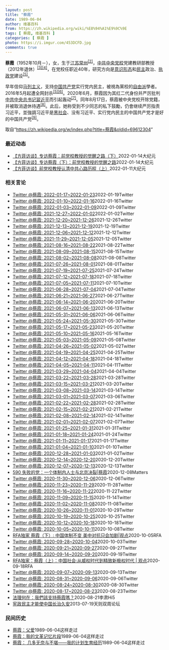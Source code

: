 ```yaml
---
layout: post
title: "蔡霞"
date: 1989-06-04
author: 维基百科
from: https://zh.wikipedia.org/wiki/%E8%94%A1%E9%9C%9E
tags: [ 蔡霞, 维基百科 ]
categories: [ 蔡霞 ]
photo: https://i.imgur.com/453DCFD.jpg
comments: true
---
```

<div class="mw-parser-output">
<p><b>蔡霞</b>（1952年10月<span class="useeditintro" title="Template:BLP editintro">－</span>），女，生于<a href="/wiki/%E6%B1%9F%E8%8B%8F" class="mw-redirect" title="江苏">江苏</a><a href="/wiki/%E5%B8%B8%E5%B7%9E" class="mw-redirect" title="常州">常州</a><sup id="cite_ref-tsyzm_2-1" class="reference"><a href="#cite_note-tsyzm-2">[2]</a></sup>，<a href="/wiki/%E4%B8%AD%E5%85%B1%E4%B8%AD%E5%A4%AE%E5%85%9A%E6%A0%A1" title="中共中央党校">中共中央党校</a>党建教研部教授（2012年退休）<sup id="cite_ref-3" class="reference"><a href="#cite_note-3">[3]</a></sup><sup id="cite_ref-4" class="reference"><a href="#cite_note-4">[4]</a></sup>，在党校任职近40年，研究方向是<a href="/wiki/%E6%84%8F%E8%AF%86%E5%BD%A2%E6%80%81" class="mw-redirect" title="意识形态">意识形态</a>和<a href="/wiki/%E6%B0%91%E4%B8%BB" title="民主">民主</a>政治、<a href="/wiki/%E6%89%A7%E6%94%BF%E5%85%9A" class="mw-redirect" title="执政党">执政党</a>建设<sup id="cite_ref-dq_5-0" class="reference"><a href="#cite_note-dq-5">[5]</a></sup>。
</p><p>早年信仰<a href="/wiki/%E9%A9%AC%E5%88%97%E4%B8%BB%E4%B9%89" class="mw-redirect" title="马列主义">马列主义</a>，支持<a href="/wiki/%E4%B8%AD%E5%9B%BD%E5%85%B1%E4%BA%A7%E5%85%9A" title="中国共产党">中国共产党</a>实行党内民主，被視為黨校的<a href="/wiki/%E8%87%AA%E7%94%B1%E4%B8%BB%E7%BE%A9" class="mw-redirect" title="自由主義">自由派</a>學者。2016年5月起遭全网封杀<sup id="cite_ref-dq_5-1" class="reference"><a href="#cite_note-dq-5">[5]</a></sup><sup id="cite_ref-rfa1005_6-0" class="reference"><a href="#cite_note-rfa1005-6">[6]</a></sup>。2020年6月，蔡霞因为其红二代身份并严厉批判<a href="/wiki/%E4%B8%AD%E5%9B%BD%E5%85%B1%E4%BA%A7%E5%85%9A%E4%B8%AD%E5%A4%AE%E5%A7%94%E5%91%98%E4%BC%9A%E6%80%BB%E4%B9%A6%E8%AE%B0" title="中国共产党中央委员会总书记">中共中央总书记</a><a href="/wiki/%E7%BF%92%E8%BF%91%E5%B9%B3" class="mw-redirect" title="習近平">習近平</a>而引起轰动<sup id="cite_ref-bbc0818_7-0" class="reference"><a href="#cite_note-bbc0818-7">[7]</a></sup>。同年8月17日，蔡霞被中央党校开除党籍，并被取消退休待遇<sup id="cite_ref-开除_8-0" class="reference"><a href="#cite_note-开除-8">[8]</a></sup>。此后，她称受到不少同志的私下鼓勵，仍會继续严厉指责习近平，並強調习近平是<a href="/wiki/%E9%BB%91%E7%A4%BE%E4%BC%9A" class="mw-redirect" title="黑社会">黑社会</a>、没有习近平、实行党内民主的中国共产党才是好的中国共产党<sup id="cite_ref-9" class="reference"><a href="#cite_note-9">[9]</a></sup>。
</p>
</div><noscript><img src="//zh.wikipedia.org/wiki/Special:CentralAutoLogin/start?type=1x1" alt="" title="" width="1" height="1" style="border: none; position: absolute;"></noscript>
<div class="printfooter">取自“<a dir="ltr" href="https://zh.wikipedia.org/w/index.php?title=蔡霞&amp;oldid=69612304">https://zh.wikipedia.org/w/index.php?title=蔡霞&amp;oldid=69612304</a>”</div><div id="recent-news"><h3>最近动态</h3><ul><li><a href="https://nodebe4.github.io/waimei/2022-01-14/%E6%96%B9%E8%8F%B2%E8%AE%BF%E8%B0%88-%E4%B8%93%E8%AE%BF%E8%94%A1%E9%9C%9E-%E5%89%8D%E5%85%9A%E6%A0%A1%E6%95%99%E6%8E%88%E7%9A%84%E8%A7%89%E9%86%92%E4%B9%8B%E8%B7%AF-%E4%B8%8B" title="【方菲访谈】专访蔡霞：前党校教授的觉醒之路（下）—— 【大纪元2022年01月08日讯】观众朋友好，欢迎收看这一期的【方菲访谈】。 蔡霞是前中共中央党校教授，正统的革命家庭出身。2020年6月，...">【方菲访谈】专访蔡霞：前党校教授的觉醒之路（下）</a><time>2022-01-14</time><a class="tag">大纪元</a></li>
<li><a href="https://nodebe4.github.io/waimei/2022-01-14/%E6%96%B9%E8%8F%B2%E8%AE%BF%E8%B0%88-%E4%B8%93%E8%AE%BF%E8%94%A1%E9%9C%9E-%E4%B8%8B-%E5%89%8D%E5%85%9A%E6%A0%A1%E6%95%99%E6%8E%88%E7%9A%84%E8%A7%89%E9%86%92%E4%B9%8B%E8%B7%AF" title="【方菲访谈】专访蔡霞（下）：前党校教授的觉醒之路—— 【大纪元2022年01月08日讯】观众朋友好，欢迎收看这一期的【方菲访谈】。 蔡霞是前中共中央党校教授，正统的革命家庭出身。2020年6月，...">【方菲访谈】专访蔡霞（下）：前党校教授的觉醒之路</a><time>2022-01-14</time><a class="tag">大纪元</a></li>
<li><a href="https://nodebe4.github.io/waimei/2022-01-11/%E6%96%B9%E8%8F%B2%E8%AE%BF%E8%B0%88-%E5%89%8D%E5%85%9A%E6%A0%A1%E6%95%99%E6%8E%88%E8%AE%A4%E6%B8%85%E4%B8%AD%E5%85%B1%E5%BF%83%E8%B7%AF%E5%8E%86%E7%A8%8B-%E4%B8%8A" title="【方菲访谈】前党校教授认清中共心路历程（上）—— 【大纪元2022年01月12日讯】观众朋友好，欢迎收看这一期的【方菲访谈】。美东时间周二晚（11日）21:30，本期专访特邀蔡霞教授来讲述她认清...">【方菲访谈】前党校教授认清中共心路历程（上）</a><time>2022-01-11</time><a class="tag">大纪元</a></li>
</ul></div><div id="open-opinion"><h3>相关言论</h3><ul><li><a href="https://nodebe4.github.io/opinion/2022-01-19/realcaixia/" title="realcaixia">Twitter @蔡霞: 2022-01-17~2022-01-23</a><time>2022-01-19</time><a class="tag">Twitter</a></li>
<li><a href="https://nodebe4.github.io/opinion/2022-01-16/realcaixia/" title="realcaixia">Twitter @蔡霞: 2022-01-10~2022-01-16</a><time>2022-01-16</time><a class="tag">Twitter</a></li>
<li><a href="https://nodebe4.github.io/opinion/2022-01-09/realcaixia/" title="realcaixia">Twitter @蔡霞: 2022-01-03~2022-01-09</a><time>2022-01-09</time><a class="tag">Twitter</a></li>
<li><a href="https://nodebe4.github.io/opinion/2022-01-02/realcaixia/" title="realcaixia">Twitter @蔡霞: 2021-12-27~2022-01-02</a><time>2022-01-02</time><a class="tag">Twitter</a></li>
<li><a href="https://nodebe4.github.io/opinion/2021-12-26/realcaixia/" title="realcaixia">Twitter @蔡霞: 2021-12-20~2021-12-26</a><time>2021-12-26</time><a class="tag">Twitter</a></li>
<li><a href="https://nodebe4.github.io/opinion/2021-12-19/realcaixia/" title="realcaixia">Twitter @蔡霞: 2021-12-13~2021-12-19</a><time>2021-12-19</time><a class="tag">Twitter</a></li>
<li><a href="https://nodebe4.github.io/opinion/2021-12-12/realcaixia/" title="realcaixia">Twitter @蔡霞: 2021-12-06~2021-12-12</a><time>2021-12-12</time><a class="tag">Twitter</a></li>
<li><a href="https://nodebe4.github.io/opinion/2021-12-05/realcaixia/" title="realcaixia">Twitter @蔡霞: 2021-11-29~2021-12-05</a><time>2021-12-05</time><a class="tag">Twitter</a></li>
<li><a href="https://nodebe4.github.io/opinion/2021-08-22/realcaixia/" title="realcaixia">Twitter @蔡霞: 2021-08-16~2021-08-22</a><time>2021-08-22</time><a class="tag">Twitter</a></li>
<li><a href="https://nodebe4.github.io/opinion/2021-08-15/realcaixia/" title="realcaixia">Twitter @蔡霞: 2021-08-09~2021-08-15</a><time>2021-08-15</time><a class="tag">Twitter</a></li>
<li><a href="https://nodebe4.github.io/opinion/2021-08-08/realcaixia/" title="realcaixia">Twitter @蔡霞: 2021-08-02~2021-08-08</a><time>2021-08-08</time><a class="tag">Twitter</a></li>
<li><a href="https://nodebe4.github.io/opinion/2021-08-01/realcaixia/" title="realcaixia">Twitter @蔡霞: 2021-07-26~2021-08-01</a><time>2021-08-01</time><a class="tag">Twitter</a></li>
<li><a href="https://nodebe4.github.io/opinion/2021-07-24/realcaixia/" title="realcaixia">Twitter @蔡霞: 2021-07-19~2021-07-25</a><time>2021-07-24</time><a class="tag">Twitter</a></li>
<li><a href="https://nodebe4.github.io/opinion/2021-07-18/realcaixia/" title="realcaixia">Twitter @蔡霞: 2021-07-12~2021-07-18</a><time>2021-07-18</time><a class="tag">Twitter</a></li>
<li><a href="https://nodebe4.github.io/opinion/2021-07-10/realcaixia/" title="realcaixia">Twitter @蔡霞: 2021-07-05~2021-07-11</a><time>2021-07-10</time><a class="tag">Twitter</a></li>
<li><a href="https://nodebe4.github.io/opinion/2021-07-04/realcaixia/" title="realcaixia">Twitter @蔡霞: 2021-06-28~2021-07-04</a><time>2021-07-04</time><a class="tag">Twitter</a></li>
<li><a href="https://nodebe4.github.io/opinion/2021-06-27/realcaixia/" title="realcaixia">Twitter @蔡霞: 2021-06-21~2021-06-27</a><time>2021-06-27</time><a class="tag">Twitter</a></li>
<li><a href="https://nodebe4.github.io/opinion/2021-06-20/realcaixia/" title="realcaixia">Twitter @蔡霞: 2021-06-14~2021-06-20</a><time>2021-06-20</time><a class="tag">Twitter</a></li>
<li><a href="https://nodebe4.github.io/opinion/2021-06-13/realcaixia/" title="realcaixia">Twitter @蔡霞: 2021-06-07~2021-06-13</a><time>2021-06-13</time><a class="tag">Twitter</a></li>
<li><a href="https://nodebe4.github.io/opinion/2021-06-06/realcaixia/" title="realcaixia">Twitter @蔡霞: 2021-05-31~2021-06-06</a><time>2021-06-06</time><a class="tag">Twitter</a></li>
<li><a href="https://nodebe4.github.io/opinion/2021-05-30/realcaixia/" title="realcaixia">Twitter @蔡霞: 2021-05-24~2021-05-30</a><time>2021-05-30</time><a class="tag">Twitter</a></li>
<li><a href="https://nodebe4.github.io/opinion/2021-05-20/realcaixia/" title="realcaixia">Twitter @蔡霞: 2021-05-17~2021-05-23</a><time>2021-05-20</time><a class="tag">Twitter</a></li>
<li><a href="https://nodebe4.github.io/opinion/2021-05-16/realcaixia/" title="realcaixia">Twitter @蔡霞: 2021-05-10~2021-05-16</a><time>2021-05-16</time><a class="tag">Twitter</a></li>
<li><a href="https://nodebe4.github.io/opinion/2021-05-08/realcaixia/" title="realcaixia">Twitter @蔡霞: 2021-05-03~2021-05-09</a><time>2021-05-08</time><a class="tag">Twitter</a></li>
<li><a href="https://nodebe4.github.io/opinion/2021-05-02/realcaixia/" title="realcaixia">Twitter @蔡霞: 2021-04-26~2021-05-02</a><time>2021-05-02</time><a class="tag">Twitter</a></li>
<li><a href="https://nodebe4.github.io/opinion/2021-04-25/realcaixia/" title="realcaixia">Twitter @蔡霞: 2021-04-19~2021-04-25</a><time>2021-04-25</time><a class="tag">Twitter</a></li>
<li><a href="https://nodebe4.github.io/opinion/2021-04-18/realcaixia/" title="realcaixia">Twitter @蔡霞: 2021-04-12~2021-04-18</a><time>2021-04-18</time><a class="tag">Twitter</a></li>
<li><a href="https://nodebe4.github.io/opinion/2021-04-11/realcaixia/" title="realcaixia">Twitter @蔡霞: 2021-04-05~2021-04-11</a><time>2021-04-11</time><a class="tag">Twitter</a></li>
<li><a href="https://nodebe4.github.io/opinion/2021-04-04/realcaixia/" title="realcaixia">Twitter @蔡霞: 2021-03-29~2021-04-04</a><time>2021-04-04</time><a class="tag">Twitter</a></li>
<li><a href="https://nodebe4.github.io/opinion/2021-03-28/realcaixia/" title="realcaixia">Twitter @蔡霞: 2021-03-22~2021-03-28</a><time>2021-03-28</time><a class="tag">Twitter</a></li>
<li><a href="https://nodebe4.github.io/opinion/2021-03-20/realcaixia/" title="realcaixia">Twitter @蔡霞: 2021-03-15~2021-03-21</a><time>2021-03-20</time><a class="tag">Twitter</a></li>
<li><a href="https://nodebe4.github.io/opinion/2021-03-14/realcaixia/" title="realcaixia">Twitter @蔡霞: 2021-03-08~2021-03-14</a><time>2021-03-14</time><a class="tag">Twitter</a></li>
<li><a href="https://nodebe4.github.io/opinion/2021-03-06/realcaixia/" title="realcaixia">Twitter @蔡霞: 2021-03-01~2021-03-07</a><time>2021-03-06</time><a class="tag">Twitter</a></li>
<li><a href="https://nodebe4.github.io/opinion/2021-02-28/realcaixia/" title="realcaixia">Twitter @蔡霞: 2021-02-22~2021-02-28</a><time>2021-02-28</time><a class="tag">Twitter</a></li>
<li><a href="https://nodebe4.github.io/opinion/2021-02-21/realcaixia/" title="realcaixia">Twitter @蔡霞: 2021-02-15~2021-02-21</a><time>2021-02-21</time><a class="tag">Twitter</a></li>
<li><a href="https://nodebe4.github.io/opinion/2021-02-14/realcaixia/" title="realcaixia">Twitter @蔡霞: 2021-02-08~2021-02-14</a><time>2021-02-14</time><a class="tag">Twitter</a></li>
<li><a href="https://nodebe4.github.io/opinion/2021-02-07/realcaixia/" title="realcaixia">Twitter @蔡霞: 2021-02-01~2021-02-07</a><time>2021-02-07</time><a class="tag">Twitter</a></li>
<li><a href="https://nodebe4.github.io/opinion/2021-01-31/realcaixia/" title="realcaixia">Twitter @蔡霞: 2021-01-25~2021-01-31</a><time>2021-01-31</time><a class="tag">Twitter</a></li>
<li><a href="https://nodebe4.github.io/opinion/2021-01-24/realcaixia/" title="realcaixia">Twitter @蔡霞: 2021-01-18~2021-01-24</a><time>2021-01-24</time><a class="tag">Twitter</a></li>
<li><a href="https://nodebe4.github.io/opinion/2021-01-17/realcaixia/" title="realcaixia">Twitter @蔡霞: 2021-01-11~2021-01-17</a><time>2021-01-17</time><a class="tag">Twitter</a></li>
<li><a href="https://nodebe4.github.io/opinion/2021-01-10/realcaixia/" title="realcaixia">Twitter @蔡霞: 2021-01-04~2021-01-10</a><time>2021-01-10</time><a class="tag">Twitter</a></li>
<li><a href="https://nodebe4.github.io/opinion/2021-01-02/realcaixia/" title="realcaixia">Twitter @蔡霞: 2020-12-28~2021-01-03</a><time>2021-01-02</time><a class="tag">Twitter</a></li>
<li><a href="https://nodebe4.github.io/opinion/2020-12-20/realcaixia/" title="realcaixia">Twitter @蔡霞: 2020-12-14~2020-12-20</a><time>2020-12-20</time><a class="tag">Twitter</a></li>
<li><a href="https://nodebe4.github.io/opinion/2020-12-13/realcaixia/" title="realcaixia">Twitter @蔡霞: 2020-12-07~2020-12-13</a><time>2020-12-13</time><a class="tag">Twitter</a></li>
<li><a href="https://nodebe4.github.io/opinion/2020-12-08/590-%E5%A4%B1%E8%B4%A5%E7%9A%84%E5%85%9A-%E4%B8%80%E4%B8%AA%E4%BD%93%E5%88%B6%E5%86%85%E4%BA%BA%E5%A3%AB%E4%B8%8E%E5%8C%97%E4%BA%AC%E5%86%B3%E8%A3%82-%E8%94%A1%E9%9C%9E/" title="野兽爱智慧">590 失败的党：一个体制内人士与北京决裂|蔡霞</a><time>2020-12-08</time><a class="tag">Matters</a></li>
<li><a href="https://nodebe4.github.io/opinion/2020-12-06/realcaixia/" title="realcaixia">Twitter @蔡霞: 2020-11-30~2020-12-06</a><time>2020-12-06</time><a class="tag">Twitter</a></li>
<li><a href="https://nodebe4.github.io/opinion/2020-11-28/realcaixia/" title="realcaixia">Twitter @蔡霞: 2020-11-23~2020-11-29</a><time>2020-11-28</time><a class="tag">Twitter</a></li>
<li><a href="https://nodebe4.github.io/opinion/2020-11-22/realcaixia/" title="realcaixia">Twitter @蔡霞: 2020-11-16~2020-11-22</a><time>2020-11-22</time><a class="tag">Twitter</a></li>
<li><a href="https://nodebe4.github.io/opinion/2020-11-14/realcaixia/" title="realcaixia">Twitter @蔡霞: 2020-11-09~2020-11-15</a><time>2020-11-14</time><a class="tag">Twitter</a></li>
<li><a href="https://nodebe4.github.io/opinion/2020-11-08/realcaixia/" title="realcaixia">Twitter @蔡霞: 2020-11-02~2020-11-08</a><time>2020-11-08</time><a class="tag">Twitter</a></li>
<li><a href="https://nodebe4.github.io/opinion/2020-10-29/realcaixia/" title="realcaixia">Twitter @蔡霞: 2020-10-26~2020-11-01</a><time>2020-10-29</time><a class="tag">Twitter</a></li>
<li><a href="https://nodebe4.github.io/opinion/2020-10-25/realcaixia/" title="realcaixia">Twitter @蔡霞: 2020-10-19~2020-10-25</a><time>2020-10-25</time><a class="tag">Twitter</a></li>
<li><a href="https://nodebe4.github.io/opinion/2020-10-18/realcaixia/" title="realcaixia">Twitter @蔡霞: 2020-10-12~2020-10-18</a><time>2020-10-18</time><a class="tag">Twitter</a></li>
<li><a href="https://nodebe4.github.io/opinion/2020-10-08/realcaixia/" title="realcaixia">Twitter @蔡霞: 2020-10-05~2020-10-11</a><time>2020-10-08</time><a class="tag">Twitter</a></li>
<li><a href="https://nodebe4.github.io/opinion/2020-10-05/RFA%E7%8B%AC%E5%AE%B6-%E8%94%A1%E9%9C%9E-%E4%B8%8B-%E4%B8%AD%E5%9B%BD%E4%BD%93%E5%88%B6%E4%B8%8D%E5%8F%98-%E7%BE%8E%E4%B8%AD%E5%AF%B9%E6%8A%97%E5%8F%AA%E4%BC%9A%E5%8A%A0%E5%89%A7-%E8%A7%82%E7%82%B9/" title="自由亚洲电台">RFA独家  蔡霞（下）: 中国体制不变 美中对抗只会加剧|观点</a><time>2020-10-05</time><a class="tag">RFA</a></li>
<li><a href="https://nodebe4.github.io/opinion/2020-10-03/realcaixia/" title="realcaixia">Twitter @蔡霞: 2020-09-28~2020-10-04</a><time>2020-10-03</time><a class="tag">Twitter</a></li>
<li><a href="https://nodebe4.github.io/opinion/2020-09-27/realcaixia/" title="realcaixia">Twitter @蔡霞: 2020-09-21~2020-09-27</a><time>2020-09-27</time><a class="tag">Twitter</a></li>
<li><a href="https://nodebe4.github.io/opinion/2020-09-19/realcaixia/" title="realcaixia">Twitter @蔡霞: 2020-09-14~2020-09-20</a><time>2020-09-19</time><a class="tag">Twitter</a></li>
<li><a href="https://nodebe4.github.io/opinion/2020-09-18/RFA%E7%8B%AC%E5%AE%B6-%E8%94%A1%E9%9C%9E-%E4%B8%8A-%E4%B8%AD%E5%9B%BD%E7%A4%BE%E4%BC%9A-%E4%BB%8E%E5%A8%81%E6%9D%83%E6%97%B6%E4%BB%A3%E5%88%B0%E7%B2%BE%E8%87%B4%E6%96%B0%E6%9E%81%E6%9D%83%E6%97%B6%E4%BB%A3-%E8%A7%82%E7%82%B9/" title="自由亚洲电台">RFA独家：蔡霞（上）：中国社会:从威权时代到精致新极权时代 | 观点</a><time>2020-09-18</time><a class="tag">RFA</a></li>
<li><a href="https://nodebe4.github.io/opinion/2020-09-13/realcaixia/" title="realcaixia">Twitter @蔡霞: 2020-09-07~2020-09-13</a><time>2020-09-13</time><a class="tag">Twitter</a></li>
<li><a href="https://nodebe4.github.io/opinion/2020-09-06/realcaixia/" title="realcaixia">Twitter @蔡霞: 2020-08-31~2020-09-06</a><time>2020-09-06</time><a class="tag">Twitter</a></li>
<li><a href="https://nodebe4.github.io/opinion/2020-08-30/realcaixia/" title="realcaixia">Twitter @蔡霞: 2020-08-24~2020-08-30</a><time>2020-08-30</time><a class="tag">Twitter</a></li>
<li><a href="https://nodebe4.github.io/opinion/2020-08-23/realcaixia/" title="realcaixia">Twitter @蔡霞: 2020-08-17~2020-08-23</a><time>2020-08-23</time><a class="tag">Twitter</a></li>
<li><a href="https://nodebe4.github.io/opinion/2020-08-21/%E6%B3%95%E7%90%86%E4%BD%95%E5%9C%A8-%E6%88%91%E5%80%91%E8%A9%B2%E6%94%AF%E6%8C%81%E8%94%A1%E9%9C%9E%E5%97%8E/" title="李肃Hi5">法理何在：我們該支持蔡霞嗎？</a><time>2020-08-21</time><a class="tag">李肃Hi5</a></li>
<li><a href="https://nodebe4.github.io/opinion/2013-07-19/%E5%AE%AA%E6%94%BF%E6%B0%91%E4%B8%BB%E6%89%8D%E8%83%BD%E4%BD%BF%E4%B8%AD%E5%9B%BD%E9%95%BF%E6%B2%BB%E4%B9%85%E5%AE%89/" title="蔡霞">宪政民主才能使中国长治久安</a><time>2013-07-19</time><a class="tag">天则双周论坛</a></li>
</ul></div><div id="mjls-record"><h3>民间历史</h3><ul><li><a href="https://nodebe4.github.io/mjlsh/1989-06-04/%E8%94%A1%E9%9C%9E-%E7%88%B6%E7%88%B1/" title="蔡霞">蔡霞：父爱</a><time>1989-06-04</time><a class="tag">这样走过</a></li>
<li><a href="https://nodebe4.github.io/mjlsh/1989-06-04/%E8%94%A1%E9%9C%9E-%E6%88%91%E7%9A%84%E6%96%87%E9%9D%A9%E8%AE%B0%E5%BF%86%E7%89%87%E6%AE%B5/" title="蔡霞">蔡霞：我的文革记忆片段</a><time>1989-06-04</time><a class="tag">这样走过</a></li>
<li><a href="https://nodebe4.github.io/mjlsh/1989-06-04/%E8%94%A1%E9%9C%9E-%E5%87%A0%E5%A4%9A%E6%97%A0%E5%A5%88%E4%B8%8E%E4%B8%8D%E5%A0%AA-%E6%88%91%E7%9A%84%E8%AE%A1%E5%88%92%E7%94%9F%E8%82%B2%E7%BB%8F%E5%8E%86/" title="蔡霞">蔡霞： 几多无奈与不堪——我的计划生育经历</a><time>1989-06-04</time><a class="tag">这样走过</a></li>
</ul></div>